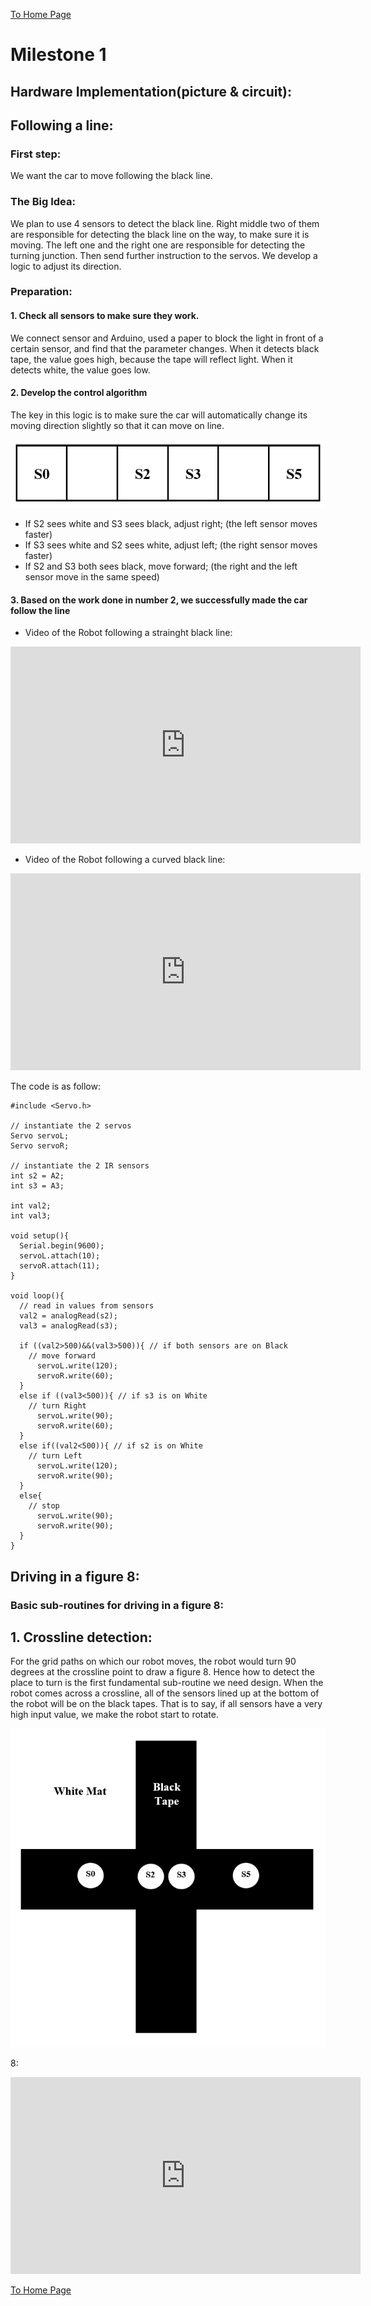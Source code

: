 [To Home Page](./index.md)

# Milestone 1

## Hardware Implementation(picture & circuit):


## Following a line:
### First step: 
We want the car to move following the black line.
 
### The Big Idea:  
We plan to use 4 sensors to detect the black line. Right middle two of them are responsible for detecting the black line on the way, to make sure it is moving. The left one and the right one are responsible for detecting the turning junction. Then send further instruction to the servos. We develop a logic to adjust its direction.

### Preparation:

#### 1.     Check all sensors to make sure they work.
We connect sensor and Arduino, used a paper to block the light in front of a certain sensor, and find that the parameter changes. When it detects black tape, the value goes high, because the tape will reflect light. When it detects white, the value goes low.
 
 #### 2.     Develop the control algorithm
The key in this logic is to make sure the car will automatically change its moving direction slightly so that it can move on line.

![](./images/Milestone1/sensor_followLine.PNG) 

* If S2 sees white and S3 sees black, adjust right;
(the left sensor moves faster)
* If S3 sees white and S2 sees white, adjust left;
(the right sensor moves faster)
* If S2 and S3 both sees black, move forward;
(the right and the left sensor move in the same speed)

#### 3.     Based on the work done in number 2, we successfully made the car follow the line

* Video of the Robot following a strainght black line: 

<iframe width="560" height="315" src="https://www.youtube.com/embed/-5cJnf9C_Cc" frameborder="0" allowfullscreen></iframe>


* Video of the Robot following a curved black line: 

<iframe width="560" height="315" src="https://www.youtube.com/embed/QfTaJXfL2IU" frameborder="0" allowfullscreen></iframe>


The code is as follow:
``` 
#include <Servo.h>

// instantiate the 2 servos
Servo servoL;
Servo servoR;

// instantiate the 2 IR sensors
int s2 = A2;
int s3 = A3;
 
int val2;
int val3;
 
void setup(){
  Serial.begin(9600);
  servoL.attach(10);
  servoR.attach(11);
}
 
void loop(){
  // read in values from sensors
  val2 = analogRead(s2);
  val3 = analogRead(s3);
 
  if ((val2>500)&&(val3>500)){ // if both sensors are on Black
    // move forward
	  servoL.write(120);
	  servoR.write(60);
  }
  else if ((val3<500)){ // if s3 is on White
    // turn Right
	  servoL.write(90);
	  servoR.write(60);
  }
  else if((val2<500)){ // if s2 is on White 
    // turn Left
	  servoL.write(120);
	  servoR.write(90);
  }
  else{ 
    // stop
	  servoL.write(90);
	  servoR.write(90);
  } 
}
```

## Driving in a figure 8:

### Basic sub-routines for driving in a figure 8:
 
## 1.     Crossline detection:
 
For the grid paths on which our robot moves, the robot would turn 90 degrees at the crossline point to draw a figure 8. Hence how to detect the place to turn is the first fundamental sub-routine we need design. When the robot comes across a crossline, all of the sensors lined up at the bottom of the robot will be on the black tapes. That is to say, if all sensors have a very high input value, we make the robot start to rotate.

![](./images/Milestone1/crossingMap.PNG) 


8:
<iframe width="560" height="315" src="https://www.youtube.com/embed/XdLqsoAvZ2k" frameborder="0" allowfullscreen></iframe>

[To Home Page](./index.md)
